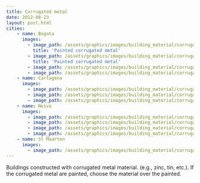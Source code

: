 ```yaml
---
title: Corrugated metal 
date: 2012-08-23
layout: post.html
cities:
    - name: Bogota
      images:
        - image_path: /assets/graphics/images/building_material/corrugated_metal/metal_bogota_01.jpg
          title: 'Painted corrugated metal'
        - image_path: /assets/graphics/images/building_material/corrugated_metal/metal_bogota_02.jpg
          title: 'Painted corrugated metal'
        - image_path: /assets/graphics/images/building_material/corrugated_metal/metal_bogota_03.jpg
        - image_path: /assets/graphics/images/building_material/corrugated_metal/metal_bogota_04.jpg
    - name: Cartagena
      images:
        - image_path: /assets/graphics/images/building_material/corrugated_metal/metal_cartagena_01.png
        - image_path: /assets/graphics/images/building_material/corrugated_metal/metal_cartagena_02.png
        - image_path: /assets/graphics/images/building_material/corrugated_metal/metal_cartagena_03.png
    - name: Neiva
      images:
        - image_path: /assets/graphics/images/building_material/corrugated_metal/metal_neiva_01.png
        - image_path: /assets/graphics/images/building_material/corrugated_metal/metal_neiva_02.png
        - image_path: /assets/graphics/images/building_material/corrugated_metal/metal_neiva_03.png
        - image_path: /assets/graphics/images/building_material/corrugated_metal/metal_neiva_04.png
    - name: St Maarten
      images:
        - image_path: /assets/graphics/images/building_material/corrugated_metal/metal_st_maarten_01.png
---
```

<p align="justify">
Buildings constructed with corrugated metal material. (e.g., zinc, tin, etc.). If the corrugated metal are painted, choose the material over the painted.
</p>